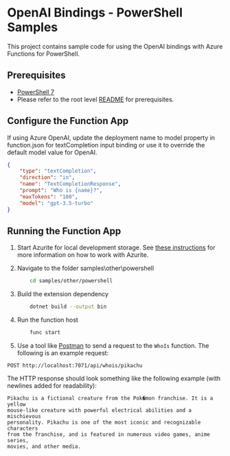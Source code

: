 # OpenAI Bindings - PowerShell Samples

This project contains sample code for using the OpenAI bindings with Azure Functions for PowerShell.

## Prerequisites

* [PowerShell 7](https://github.com/PowerShell/PowerShell/releases)
* Please refer to the root level [README](../../README.md#requirements) for prerequisites.

## Configure the Function App

If using Azure OpenAI, update the deployment name to model property in function.json for textCompletion input binding or use it to override the default model value for OpenAI.

```json
{
    "type": "textCompletion",
    "direction": "in",
    "name": "TextCompletionResponse",
    "prompt": "Who is {name}?",
    "maxTokens": "100",
    "model": "gpt-3.5-turbo"
}
```

## Running the Function App

1. Start Azurite for local development storage. See [these instructions](https://learn.microsoft.com/azure/storage/common/storage-use-azurite) for more information on how to work with Azurite.
1. Navigate to the folder samples\other\powershell

    ```bash
        cd samples/other/powershell
    ```

1. Build the extension dependency

    ```bash
        dotnet build --output bin
    ```

1. Run the function host

    ```bash
        func start
    ```

1. Use a tool like [Postman](https://www.postman.com/) to send a request to the `WhoIs` function. The following is an example request:

```http
POST http://localhost:7071/api/whois/pikachu
```

The HTTP response should look something like the following example (with newlines added for readability):

```text
Pikachu is a fictional creature from the Pok�mon franchise. It is a yellow
mouse-like creature with powerful electrical abilities and a mischievous
personality. Pikachu is one of the most iconic and recognizable characters
from the franchise, and is featured in numerous video games, anime series,
movies, and other media.
```
